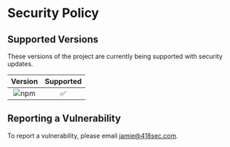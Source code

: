 # Security Policy

## Supported Versions

These versions of the project are currently being supported with security updates.

| Version | Supported          |
| :-------: | :-------------: |
| <img alt="npm" src="https://img.shields.io/npm/v/polyfig"> | :white_check_mark: |

## Reporting a Vulnerability

To report a vulnerability, please email jamie@418sec.com.


